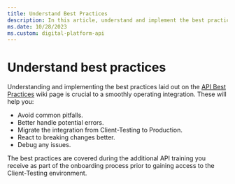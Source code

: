 ```yaml
---
title: Understand Best Practices
description: In this article, understand and implement the best practices for Digital Platform APIs that ensure a smoothly operating integration.
ms.date: 10/28/2023
ms.custom: digital-platform-api
---
```


# Understand best practices

Understanding and implementing the best practices laid out on the [API Best Practices](api-best-practices.md) wiki page is crucial to a smoothly operating integration. These will help you:

- Avoid common pitfalls.
- Better handle potential errors.
- Migrate the integration from Client-Testing to Production.
- React to breaking changes better.
- Debug any issues.

The best practices are covered during the additional API training you receive as part of the onboarding process prior to gaining access to the Client-Testing environment.

